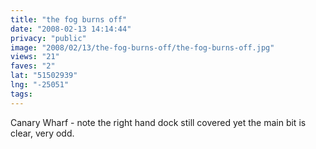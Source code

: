 ```yaml
---
title: "the fog burns off"
date: "2008-02-13 14:14:44"
privacy: "public"
image: "2008/02/13/the-fog-burns-off/the-fog-burns-off.jpg"
views: "21"
faves: "2"
lat: "51502939"
lng: "-25051"
tags:
---
```

Canary Wharf - note the right hand dock still covered yet the main bit is clear, very odd.
